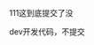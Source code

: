 <!--
 * @Author: mangmangmang 1255788345@qq.com
 * @Date: 2022-06-04 16:43:01
 * @LastEditors: mangmangmang 1255788345@qq.com
 * @LastEditTime: 2022-06-04 16:45:06
 * @FilePath: /vscode--git/vscode-git/test.md
 * @Description: 这是默认设置,请设置`customMade`, 打开koroFileHeader查看配置 进行设置: https://github.com/OBKoro1/koro1FileHeader/wiki/%E9%85%8D%E7%BD%AE
-->
111这到底提交了没

dev开发代码，不提交